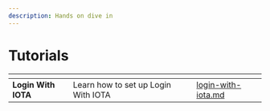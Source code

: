 ```yaml
---
description: Hands on dive in
---
```


# Tutorials

<table data-view="cards"><thead><tr><th></th><th></th><th></th><th data-hidden data-card-target data-type="content-ref"></th></tr></thead><tbody><tr><td><strong>Login With IOTA</strong><br><strong></strong></td><td>Learn how to set up Login With IOTA</td><td></td><td><a href="login-with-iota.md">login-with-iota.md</a></td></tr></tbody></table>
